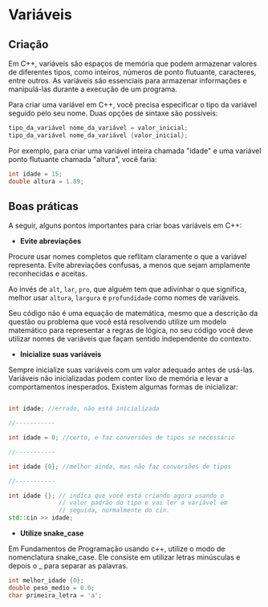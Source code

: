 # Variáveis

## Criação

Em C++, variáveis são espaços de memória que podem armazenar valores de diferentes tipos, como inteiros, números de ponto flutuante, caracteres, entre outros. As variáveis são essenciais para armazenar informações e manipulá-las durante a execução de um programa.

Para criar uma variável em C++, você precisa especificar o tipo da variável seguido pelo seu nome. Duas opções de sintaxe são possíveis:

```cpp
tipo_da_variável nome_da_variável = valor_inicial;
tipo_da_variável nome_da_variável {valor_inicial};
```

Por exemplo, para criar uma variável inteira chamada "idade" e uma variável ponto flutuante chamada "altura", você faria:

```cpp
int idade = 15;
double altura = 1.89;
```

## Boas práticas

A seguir, alguns pontos importantes para criar boas variáveis em C++:

- **Evite abreviações**

Procure usar nomes completos que reflitam claramente o que a variável representa. Evite abreviações confusas, a menos que sejam amplamente reconhecidas e aceitas.

Ao invés de `alt`, `lar`, `pro`, que alguém tem que adivinhar o que significa, melhor usar `altura`, `largura` e `profundidade` como nomes de variáveis.

Seu código não é uma equação de matemática, mesmo que a descrição da questão ou problema que você está resolvendo utilize um modelo matemático para representar a regras de lógica, no seu código você deve utilizar nomes de variáveis que façam sentido independente do contexto.

- **Inicialize suas variáveis**

Sempre inicialize suas variáveis com um valor adequado antes de usá-las. Variáveis não inicializadas podem conter lixo de memória e levar a comportamentos inesperados. Existem algumas formas de inicializar:

```cpp

int idade; //errado, não está inicializada

//-----------

int idade = 0; //certo, e faz conversões de tipos se necessário

//-----------

int idade {0}; //melhor ainda, mas não faz conversões de tipos

//-----------

int idade {}; // indica que você está criando agora usando o
              // valor padrão do tipo e vai ler a variável em 
              // seguida, normalmente do cin.
std::cin >> idade;
```

- **Utilize snake_case**

Em Fundamentos de Programação usando c++, utilize o modo de nomenclatura snake_case. Ele consiste em utilizar letras minúsculas e depois o _ para separar as palavras.

```cpp
int melhor_idade {0};
double peso_medio = 0.0;
char primeira_letra = 'a';
```
